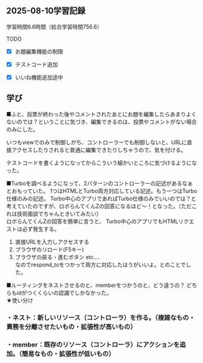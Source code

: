 ## 2025-08-10学習記録
学習時間6.6時間（総合学習時間756.6）

TODO
- [x] お題編集機能の制限
- [x] テストコード追加
- [x] いいね機能追加途中


## 学び
■ふと、投票が終わった後やコメントされたあとにお題を編集したらあまりよくないのでは？ということに気づき、編集できるのは、投票やコメントがない場合のみにした。

いつもviewでのみで制御しがち、コントローラーでも制御しないと、URLに直接アクセスしたりされると普通に編集できたりしちゃうので、気を付ける。

テストコードを書くようになってからこういう細かいところに気づけるようになった。  


■Turboを調べるようになって、2パターンのコントローラーの記述があるなぁとおもっていた。
1つはHTMLとTurbo両方対応している記述。もう一つはTurbo仕様のみの記述。
Turbo中心のアプリであればTurbo仕様のみでいいのでは？と考えていたのですが、ロボらんてくんZの回答になるほど～！となった。（ただこれは技術面談でちゃんときいてみたい）  
ロボらんてくんZの回答を簡単に言うと、
Turbo中心のアプリでもHTMLリクエストは必ず発生する。
1. 直接URLを入力しアクセスする  
2. ブラウザのリロード(F5キー)  
3. ブラウザの戻る・進むボタン etc....  
なのでrespond_toをつかって両方に対応したほうがいいよ。とのことでした。

■ルーティングをネストさせるのと、memberをつかうのと、どう違うの？
どちらもidがつくくらいの認識でしかなかった。  
★使い分け  
### ・ネスト：新しいリソース（コントローラ）を作る。（複雑なもの・責務を分離させたいもの・拡張性が高いもの）

### ・member：既存のリソース（コントローラ）にアクションを追加。（簡易なもの・拡張性が低いもの）

